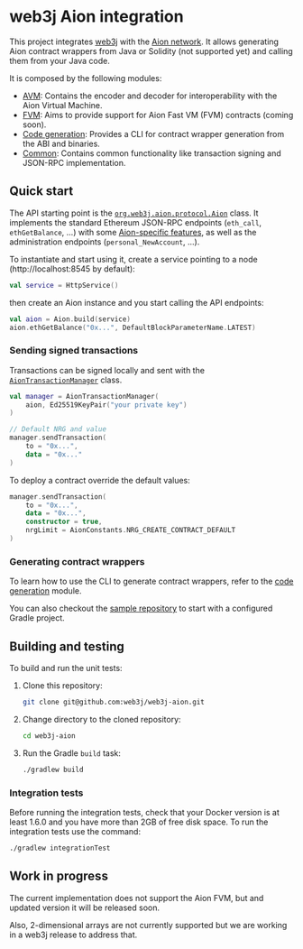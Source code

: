 web3j Aion integration
======================

This project integrates [web3j](https://web3j.io/) with the [Aion network](https://aion.network/).
It allows generating Aion contract wrappers from Java or Solidity (not supported yet) and
calling them  from your Java code.

It is composed by the following modules:

 * [AVM](avm): Contains the encoder and decoder for interoperability with the Aion Virtual Machine.
 * [FVM](fvm): Aims to provide support for Aion Fast VM (FVM) contracts (coming soon).
 * [Code generation](codegen): Provides a CLI for contract wrapper generation from the ABI and binaries.
 * [Common](common): Contains common functionality like transaction signing and JSON-RPC implementation.
  
## Quick start

The API starting point is the [`org.web3j.aion.protocol.Aion`](common/src/main/kotlin/org/web3j/aion/protocol/Aion.kt) 
class. It implements the standard Ethereum JSON-RPC endpoints (`eth_call`, `ethGetBalance`, ...) with some 
[Aion-specific features](https://github.com/aionnetwork/aion/wiki/JSON-RPC-API-Docs), 
as well as the administration endpoints (`personal_NewAccount`, ...). 

To instantiate and start using it, create a service pointing to a node (http://localhost:8545 by default):

```kotlin
val service = HttpService()
```

then create an Aion instance and you start calling the API endpoints:
```kotlin
val aion = Aion.build(service)
aion.ethGetBalance("0x...", DefaultBlockParameterName.LATEST)
```

### Sending signed transactions

Transactions can be signed locally and sent with the 
[`AionTransactionManager`](common/src/main/kotlin/org/web3j/aion/tx/AionTransactionManager.kt) class.

```kotlin
val manager = AionTransactionManager(
    aion, Ed25519KeyPair("your private key")
)

// Default NRG and value
manager.sendTransaction(
    to = "0x...",
    data = "0x..."
)
```

To deploy a contract override the default values:

```kotlin
manager.sendTransaction(
    to = "0x...",
    data = "0x...",
    constructor = true,
    nrgLimit = AionConstants.NRG_CREATE_CONTRACT_DEFAULT
)
```

### Generating contract wrappers

To learn how to use the CLI to generate contract wrappers, refer to the [code generation](codegen) module.

You can also checkout the [sample repository](https://gitlab.com/web3j/web3j-aion-samples) to start with a configured 
Gradle project.

## Building and testing

To build and run the unit tests:

1. Clone this repository:
    ```bash
    git clone git@github.com:web3j/web3j-aion.git
    ```

2. Change directory to the cloned repository:
    ```bash
    cd web3j-aion
    ```

3. Run the Gradle `build` task:
    ```bash
    ./gradlew build
    ```

### Integration tests

Before running the integration tests, check that your Docker version is at least 1.6.0 and you have more than
2GB of free disk space.  To run the integration tests use the command:
```bash
./gradlew integrationTest
```
<!---
This will start an Aion node in a Docker container and run the integration tests on it:
```
        ℹ︎ Checking the system...
        ✔ Docker version should be at least 1.6.0
        ✔ Docker environment should have more than 2GB free disk space
2019-07-02 15:08:05 [Test worker] DEBUG [aionnetwork/aion:Latest] - Starting container: aionnetwork/aion:Latest
2019-07-02 15:08:05 [Test worker] DEBUG [aionnetwork/aion:Latest] - Trying to start container: aionnetwork/aion:Latest
2019-07-02 15:08:05 [Test worker] DEBUG [aionnetwork/aion:Latest] - Trying to start container: aionnetwork/aion:Latest (attempt 1/1)
2019-07-02 15:08:05 [Test worker] DEBUG [aionnetwork/aion:Latest] - Starting container: aionnetwork/aion:Latest
2019-07-02 15:08:05 [Test worker] INFO  [aionnetwork/aion:Latest] - Creating container for image: aionnetwork/aion:Latest
2019-07-02 15:08:07 [Test worker] INFO  [aionnetwork/aion:Latest] - Starting container with ID: 199b643113b66e3f7c7a5c3cad8c486b6e2d8585f61fff844b696652d04ddc01
2019-07-02 15:08:07 [Test worker] INFO  [aionnetwork/aion:Latest] - Container aionnetwork/aion:Latest is starting: 199b643113b66e3f7c7a5c3cad8c486b6e2d8585f61fff844b696652d04ddc01
2019-07-02 15:08:14 [Test worker] INFO  [aionnetwork/aion:Latest] - Container aionnetwork/aion:Latest started
```
-->

## Work in progress

The current implementation does not support the Aion FVM, but and updated version it will be released soon.

Also, 2-dimensional arrays are not currently supported but we are working in a web3j release to address that.
